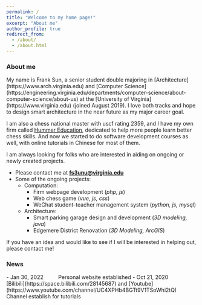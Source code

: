```yaml
---
permalink: /
title: "Welcome to my home page!"
excerpt: "About me"
author_profile: true
redirect_from: 
  - /about/
  - /about.html
---
```

<h3>About me</h3>
My name is Frank Sun, a senior student double majoring in [Architecture](https://www.arch.virginia.edu) and [Computer Science](https://engineering.virginia.edu/departments/computer-science/about-computer-science/about-us) at the [University of Virginia](https://www.virginia.edu) (joined August 2019). I love both tracks and hope to design smart architecture in the near future as my major career goal.

I am also a chess national master with uscf rating 2359, and I have my own firm called [Hummer Education](https://www.littlehummerchess.club), dedicated to help more people learn better chess skills. And now we started to do software development courses as well, with online tutorials in Chinese for most of them. 

I am always looking for folks who are interested in aiding on ongoing or newly created projects.
* Please contact me at **fs3unu@virginia.edu**
* Some of the ongoing projects:
  * Computation:
    * Firm webpage development (*php, js*)
    * Web chess game (*vue, js, css*)
    * WeChat student-teacher management system (*python, js, mysql*)
  * Architecture:
    * Smart parking garage design and development (*3D modeling, java*)
    * Edgemere District Renovation (*3D Modeling, ArcGIS*)

If you have an idea and would like to see if I will be interested in helping out, please contact me!
<h3>News</h3>
- Jan 30, 2022 &nbsp;&nbsp;&nbsp;&nbsp;&nbsp;&nbsp;&nbsp;&nbsp; Personal website established
- Oct 21, 2020 &nbsp;&nbsp;&nbsp;&nbsp;&nbsp;&nbsp;&nbsp;&nbsp; [Bilibili](https://space.bilibili.com/28145687) and [Youtube](https://www.youtube.com/channel/UC4XPHb4BGTt9V1TSoWhi2tQ) Channel establish for tutorials



